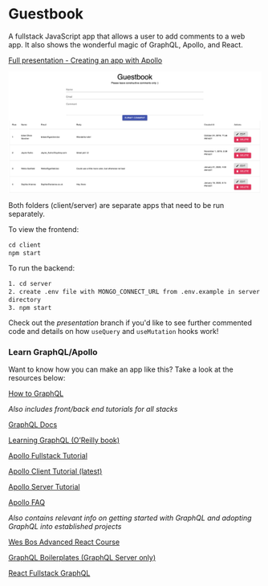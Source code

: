 # Guestbook
A fullstack JavaScript app that allows a user to add comments to a web app. It also shows the wonderful magic of GraphQL, Apollo, and React.

[Full presentation - Creating an app with Apollo](https://slides.com/marianlumba/apollo)

![guestbook app](app-preview.png "Guestbook")

Both folders (client/server) are separate apps that need to be run separately.

To view the frontend:
```
cd client
npm start
```

To run the backend:
```
1. cd server
2. create .env file with MONGO_CONNECT_URL from .env.example in server directory
3. npm start
```

Check out the _presentation_ branch if you'd like to see further commented code and details on how `useQuery` and `useMutation` hooks work!

### Learn GraphQL/Apollo
Want to know how you can make an app like this? Take a look at the resources below:

[How to GraphQL](http://howtographql.com) 

_Also includes front/back end tutorials for all stacks_

[GraphQL Docs](https://graphql.org/learn/) 

[Learning GraphQL (O’Reilly book)](http://shop.oreilly.com/product/0636920137269.do)

[Apollo Fullstack Tutorial](https://www.apollographql.com/docs/tutorial/schema/)

[Apollo Client Tutorial (latest)](https://www.apollographql.com/docs/react/v3.0-beta/get-started/) 

[Apollo Server Tutorial](https://www.apollographql.com/docs/apollo-server/getting-started/) 

[Apollo FAQ](https://www.apollographql.com/docs/resources/faq/) 

_Also contains relevant info on getting started with GraphQL and adopting GraphQL into established projects_

[Wes Bos Advanced React Course](https://advancedreact.com/)

[GraphQL Boilerplates (GraphQL Server only)](https://github.com/graphql-boilerplates)

[React Fullstack GraphQL](https://github.com/graphql-boilerplates/react-fullstack-graphql)